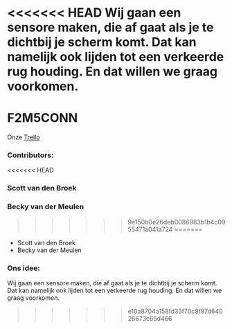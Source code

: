 <<<<<<< HEAD
Wij gaan een sensore maken, die af gaat als je te dichtbij
je scherm komt. Dat kan namelijk ook lijden tot een verkeerde
rug houding. En dat willen we graag voorkomen.
=======
# F2M5CONN

Onze [Trello](https://trello.com/b/iphC1OgI/iot-project)

### Contributors:
<<<<<<< HEAD
### Scott van den Broek
### Becky van der Meulen 
>>>>>>> 9e150b0e26deb0086983b1b4c0955471a041a724
=======
- Scott van den Broek
- Becky van der Meulen

### Ons idee:
Wij gaan een sensore maken, die af gaat als je te dichtbij
je scherm komt. Dat kan namelijk ook lijden tot een verkeerde
rug houding. En dat willen we graag voorkomen.
>>>>>>> e10a8704a158fd33f70c9f97d64026673c65d466
